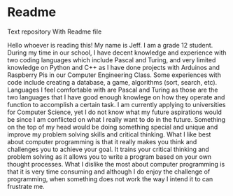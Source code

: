 # Readme
Text repository With Readme file

Hello whoever is reading this! My name is Jeff. I am a grade 12 student. 
During my time in our school, I have decent knowledge and experience with two coding languages which include Pascal and Turing, and very limited knowledge on Python and C++ as I have done projects with Arduinos and Raspberry Pis in our Computer Engineering Class.
Some experiences with code include creating a database, a game, algorithms (sort, search, etc).
Languages I feel comfortable with are Pascal and Turing as those are the two languages that I have good enough knowlege on how they operate and function to accomplish a certain task.
I am currently applying to universities for Computer Science, yet I do not know what my future aspirations would be since I am conflicted on what I really want to do in the future. Something on the top of my head would be doing something special and unique and improve my problem solving skills and critical thinking. 
What I like best about computer programming is that it really makes you think and challenges you to achieve your goal. It trains your critical thinking and problem solving as it allows you to write a program based on your own thought processes. 
What I dislike the most about computer programming is that it is very time consuming and although I do enjoy the challenge of programming, when something does not work the way I intend it to can frustrate me.
